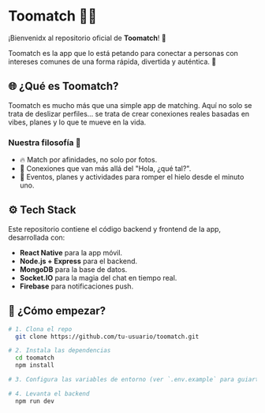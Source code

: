 # Toomatch 📱🔥

¡Bienvenidx al repositorio oficial de **Toomatch**! 🚀

Toomatch es la app que lo está petando para conectar a personas con intereses comunes de una forma rápida, divertida y auténtica. 💜

## 🌐 ¿Qué es Toomatch?
Toomatch es mucho más que una simple app de matching. Aquí no solo se trata de deslizar perfiles... se trata de crear conexiones reales basadas en vibes, planes y lo que te mueve en la vida.

### Nuestra filosofía 🌈
- 🔥 Match por afinidades, no solo por fotos.
- 💬 Conexiones que van más allá del "Hola, ¿qué tal?".
- 🎯 Eventos, planes y actividades para romper el hielo desde el minuto uno.

## ⚙️ Tech Stack
Este repositorio contiene el código backend y frontend de la app, desarrollada con:
- **React Native** para la app móvil.
- **Node.js + Express** para el backend.
- **MongoDB** para la base de datos.
- **Socket.IO** para la magia del chat en tiempo real.
- **Firebase** para notificaciones push.

## 🔑 ¿Cómo empezar?
```bash
# 1. Clona el repo
  git clone https://github.com/tu-usuario/toomatch.git

# 2. Instala las dependencias
  cd toomatch
  npm install

# 3. Configura las variables de entorno (ver `.env.example` para guiarte)

# 4. Levanta el backend
  npm run dev
